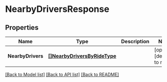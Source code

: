 # NearbyDriversResponse

## Properties
Name | Type | Description | Notes
------------ | ------------- | ------------- | -------------
**NearbyDrivers** | [**[]NearbyDriversByRideType**](NearbyDriversByRideType.md) |  | [optional] [default to null]

[[Back to Model list]](../README.md#documentation-for-models) [[Back to API list]](../README.md#documentation-for-api-endpoints) [[Back to README]](../README.md)


